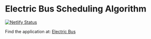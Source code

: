 # Electric Bus Scheduling Algorithm

[![Netlify Status](https://api.netlify.com/api/v1/badges/8ff75e15-9a70-41ea-8582-ca65bbe03694/deploy-status)](https://app.netlify.com/sites/electricbus-rsp/deploys)

Find the application at: [Electric Bus](electricbus-rsp.netlify.com)